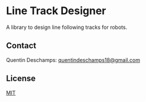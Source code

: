 # Line Track Designer

A library to design line following tracks for robots.

## Contact
Quentin Deschamps: quentindeschamps18@gmail.com

## License
[MIT](https://choosealicense.com/licenses/mit/)
